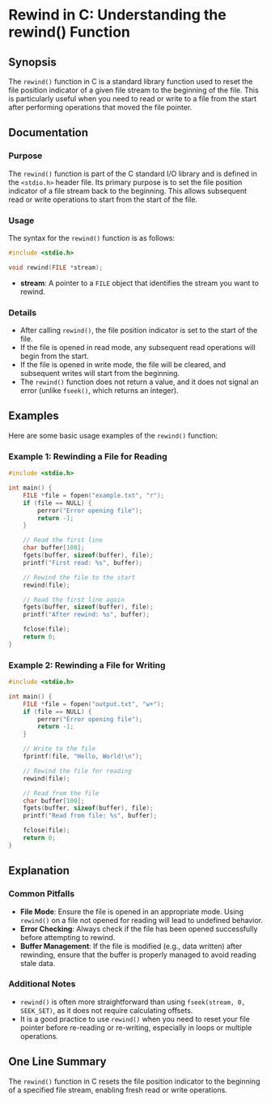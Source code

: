 <!--
Meta Description: # Rewind in C: Understanding the rewind() Function ## Synopsis The `rewind()` function in C is a standard library function used to reset the file posi...
Meta Keywords: file, rewind, buffer, read, function
-->

# Rewind in C: Understanding the rewind() Function

## Synopsis
The `rewind()` function in C is a standard library function used to reset the file position indicator of a given file stream to the beginning of the file. This is particularly useful when you need to read or write to a file from the start after performing operations that moved the file pointer.

## Documentation
### Purpose
The `rewind()` function is part of the C standard I/O library and is defined in the `<stdio.h>` header file. Its primary purpose is to set the file position indicator of a file stream back to the beginning. This allows subsequent read or write operations to start from the start of the file.

### Usage
The syntax for the `rewind()` function is as follows:

```c
#include <stdio.h>

void rewind(FILE *stream);
```

- **stream**: A pointer to a `FILE` object that identifies the stream you want to rewind.

### Details
- After calling `rewind()`, the file position indicator is set to the start of the file.
- If the file is opened in read mode, any subsequent read operations will begin from the start.
- If the file is opened in write mode, the file will be cleared, and subsequent writes will start from the beginning.
- The `rewind()` function does not return a value, and it does not signal an error (unlike `fseek()`, which returns an integer).

## Examples
Here are some basic usage examples of the `rewind()` function:

### Example 1: Rewinding a File for Reading
```c
#include <stdio.h>

int main() {
    FILE *file = fopen("example.txt", "r");
    if (file == NULL) {
        perror("Error opening file");
        return -1;
    }

    // Read the first line
    char buffer[100];
    fgets(buffer, sizeof(buffer), file);
    printf("First read: %s", buffer);

    // Rewind the file to the start
    rewind(file);

    // Read the first line again
    fgets(buffer, sizeof(buffer), file);
    printf("After rewind: %s", buffer);

    fclose(file);
    return 0;
}
```

### Example 2: Rewinding a File for Writing
```c
#include <stdio.h>

int main() {
    FILE *file = fopen("output.txt", "w+");
    if (file == NULL) {
        perror("Error opening file");
        return -1;
    }

    // Write to the file
    fprintf(file, "Hello, World!\n");

    // Rewind the file for reading
    rewind(file);

    // Read from the file
    char buffer[100];
    fgets(buffer, sizeof(buffer), file);
    printf("Read from file: %s", buffer);

    fclose(file);
    return 0;
}
```

## Explanation
### Common Pitfalls
- **File Mode**: Ensure the file is opened in an appropriate mode. Using `rewind()` on a file not opened for reading will lead to undefined behavior.
- **Error Checking**: Always check if the file has been opened successfully before attempting to rewind.
- **Buffer Management**: If the file is modified (e.g., data written) after rewinding, ensure that the buffer is properly managed to avoid reading stale data.

### Additional Notes
- `rewind()` is often more straightforward than using `fseek(stream, 0, SEEK_SET)`, as it does not require calculating offsets.
- It is a good practice to use `rewind()` when you need to reset your file pointer before re-reading or re-writing, especially in loops or multiple operations.

## One Line Summary
The `rewind()` function in C resets the file position indicator to the beginning of a specified file stream, enabling fresh read or write operations.